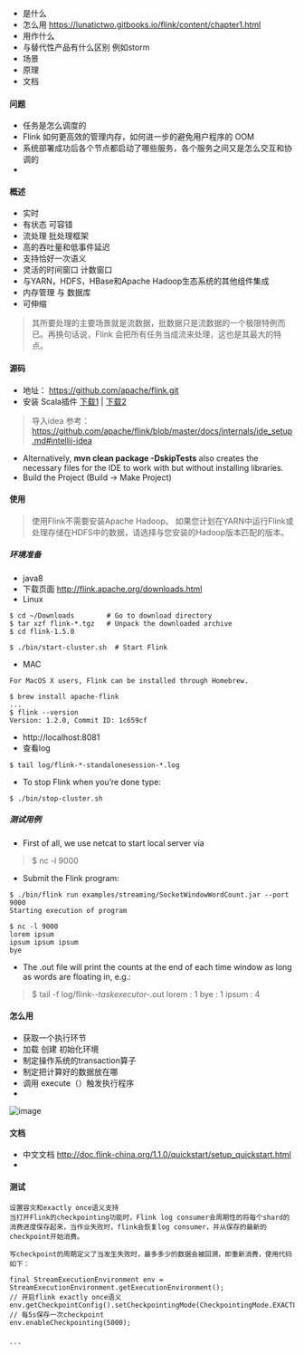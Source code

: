 
- 是什么
- 怎么用 https://lunatictwo.gitbooks.io/flink/content/chapter1.html
- 用作什么
- 与替代性产品有什么区别 例如storm
- 场景
- 原理
- 文档 

#### 问题

- 任务是怎么调度的
- Flink 如何更高效的管理内存，如何进一步的避免用户程序的 OOM
- 系统部署成功后各个节点都启动了哪些服务，各个服务之间又是怎么交互和协调的
- 

#### 概述
-  实时
-  有状态 可容错
-  流处理 批处理框架
-  高的吞吐量和低事件延迟
-  支持恰好一次语义
-  灵活的时间窗口 计数窗口
-  与YARN，HDFS，HBase和Apache Hadoop生态系统的其他组件集成
-  内存管理 与 数据库
-  可伸缩


> 其所要处理的主要场景就是流数据，批数据只是流数据的一个极限特例而已。再换句话说，Flink 会把所有任务当成流来处理，这也是其最大的特点。

#### 源码

- 地址： https://github.com/apache/flink.git
- 安装 Scala插件 [下载1](https://plugins.jetbrains.com/plugin/1347-scala)       | [下载2](https://github.com/JetBrains/intellij-scala/releases)

> 导入idea 参考：https://github.com/apache/flink/blob/master/docs/internals/ide_setup.md#intellij-idea
- Alternatively, **mvn clean package -DskipTests** also creates the necessary files for the IDE to work with but without installing libraries.
- Build the Project (Build -> Make Project)


#### 使用

> 使用Flink不需要安装Apache Hadoop。 如果您计划在YARN中运行Flink或处理存储在HDFS中的数据，请选择与您安装的Hadoop版本匹配的版本。


##### 环境准备

- java8
- 下载页面 http://flink.apache.org/downloads.html
- Linux

```
$ cd ~/Downloads        # Go to download directory
$ tar xzf flink-*.tgz   # Unpack the downloaded archive
$ cd flink-1.5.0

$ ./bin/start-cluster.sh  # Start Flink
```
- MAC

```
For MacOS X users, Flink can be installed through Homebrew.

$ brew install apache-flink
...
$ flink --version
Version: 1.2.0, Commit ID: 1c659cf
```

- http://localhost:8081 
- 查看log 
```
$ tail log/flink-*-standalonesession-*.log
```
- To stop Flink when you’re done type:

```
$ ./bin/stop-cluster.sh
```


##### 测试用例


- First of all, we use netcat to start local server via

> $ nc -l 9000

- Submit the Flink program:
```
$ ./bin/flink run examples/streaming/SocketWindowWordCount.jar --port 9000
Starting execution of program
```

```
$ nc -l 9000
lorem ipsum
ipsum ipsum ipsum
bye
```
- The .out file will print the counts at the end of each time window as long as words are floating in, e.g.:

> $ tail -f log/flink-*-taskexecutor-*.out
lorem : 1
bye : 1
ipsum : 4

#### 怎么用

 - 获取一个执行环节
 - 加载 创建 初始化环境
 - 制定操作系统的transaction算子
 - 制定把计算好的数据放在哪
 - 调用 execute（）触发执行程序
 - 
 


![image](https://images2015.cnblogs.com/blog/820234/201512/820234-20151216023858381-417460984.jpg)


#### 文档

- 中文文档 http://doc.flink-china.org/1.1.0/quickstart/setup_quickstart.html
- 



#### 测试

````
设置容灾和exactly once语义支持
当打开Flink的checkpointing功能时，Flink log consumer会周期性的将每个shard的消费进度保存起来，当作业失败时，flink会恢复log consumer，并从保存的最新的checkpoint开始消费。

写checkpoint的周期定义了当发生失败时，最多多少的数据会被回溯，即重新消费，使用代码如下：

final StreamExecutionEnvironment env = StreamExecutionEnvironment.getExecutionEnvironment();
// 开启flink exactly once语义
env.getCheckpointConfig().setCheckpointingMode(CheckpointingMode.EXACTLY_ONCE);
// 每5s保存一次checkpoint
env.enableCheckpointing(5000);


```


